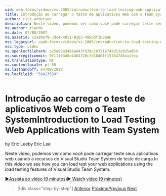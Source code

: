 ```yaml
---
uid: web-forms/videos/vs-2005/introduction-to-load-testing-web-applications-with-team-system
title: Introdução ao carregar o teste de aplicativos Web com o Team System | Microsoft Docs
author: rick-anderson
description: Neste vídeo, podemos ver como você pode carregar teste seus aplicativos web usando a recursos do Visual Studio Team System de teste de carga.
ms.author: riande
ms.date: 02/09/2007
ms.assetid: c2a80ef9-3dc4-4051-8103-495ddf1b8a46
msc.legacyurl: /web-forms/videos/vs-2005/introduction-to-load-testing-web-applications-with-team-system
msc.type: video
ms.openlocfilehash: a25e98a3486a443f878c1b721e748d13a9d5ad90
ms.sourcegitcommit: 0f1119340e4464720cfd16d0ff15764746ea1fea
ms.translationtype: MT
ms.contentlocale: pt-BR
ms.lasthandoff: 04/09/2019
ms.locfileid: "59413588"
---
```

# <a name="introduction-to-load-testing-web-applications-with-team-system"></a><span data-ttu-id="27ad0-103">Introdução ao carregar o teste de aplicativos Web com o Team System</span><span class="sxs-lookup"><span data-stu-id="27ad0-103">Introduction to Load Testing Web Applications with Team System</span></span>

<span data-ttu-id="27ad0-104">by Eric Lee</span><span class="sxs-lookup"><span data-stu-id="27ad0-104">by Eric Lee</span></span>

<span data-ttu-id="27ad0-105">Neste vídeo, podemos ver como você pode carregar teste seus aplicativos web usando a recursos do Visual Studio Team System de teste de carga.</span><span class="sxs-lookup"><span data-stu-id="27ad0-105">In this video we see how you can load test your web applications using the load testing features of Visual Studio Team System.</span></span>

[<span data-ttu-id="27ad0-106">&#9654;Assista ao vídeo (9 minutos)</span><span class="sxs-lookup"><span data-stu-id="27ad0-106">&#9654; Watch video (9 minutes)</span></span>](https://channel9.msdn.com/Blogs/ASP-NET-Site-Videos/introduction-to-load-testing-web-applications-with-team-system)

> [!div class="step-by-step"]
> <span data-ttu-id="27ad0-107">[Anterior](introduction-to-testing-web-applications-with-team-system.md)
> [Próximo](introduction-to-manual-testing-with-team-system.md)</span><span class="sxs-lookup"><span data-stu-id="27ad0-107">[Previous](introduction-to-testing-web-applications-with-team-system.md)
[Next](introduction-to-manual-testing-with-team-system.md)</span></span>

